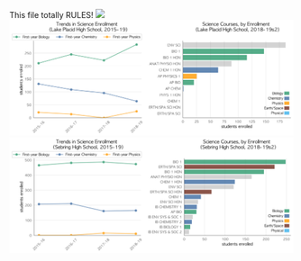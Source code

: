 This file totally RULES!
![](AVON_PARK.png)
![](../School_plots/HIGHLANDS/LAKE_PLACI.png)
![](../School_plots/HIGHLANDS/SEBRING.png)
